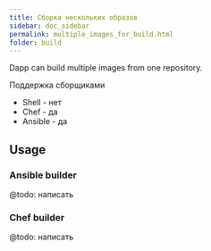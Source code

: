 ```yaml
---
title: Сборка нескольких образов
sidebar: doc_sidebar
permalink: multiple_images_for_build.html
folder: build
---
```


Dapp can build multiple images from one repository.

Поддержка сборщиками

- Shell - нет
- Chef - да
- Ansible - да

## Usage

### Ansible builder

@todo: написать

### Chef builder

@todo: написать
